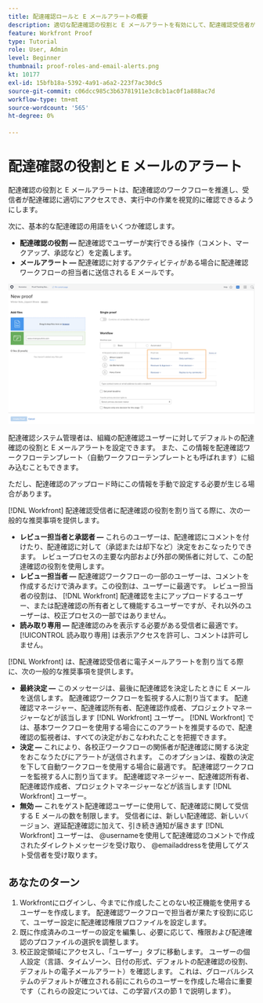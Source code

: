```yaml
---
title: 配達確認ロールと E メールアラートの概要
description: 適切な配達確認の役割と E メールアラートを有効にして、配達確認受信者が、 [!DNL  Workfront].
feature: Workfront Proof
type: Tutorial
role: User, Admin
level: Beginner
thumbnail: proof-roles-and-email-alerts.png
kt: 10177
exl-id: 15bfb18a-5392-4a91-a6a2-223f7ac30dc5
source-git-commit: c06dcc985c3b63781911e3c8cb1ac0f1a888ac7d
workflow-type: tm+mt
source-wordcount: '565'
ht-degree: 0%

---
```


# 配達確認の役割と E メールのアラート

配達確認の役割と E メールアラートは、配達確認のワークフローを推進し、受信者が配達確認に適切にアクセスでき、実行中の作業を視覚的に確認できるようにします。

次に、基本的な配達確認の用語をいくつか確認します。

* **配達確認の役割 —** 配達確認でユーザーが実行できる操作（コメント、マークアップ、承認など）を定義します。
* **メールアラート —** 配達確認に対するアクティビティがある場合に配達確認ワークフローの担当者に送信される E メールです。

![画像 [!UICONTROL 新しい配達確認] ウィンドウ [!UICONTROL 配達確認の役割] および [!UICONTROL E メールアラート] ハイライト表示された列。](assets/proof-roles-and-email-alerts.png)

配達確認システム管理者は、組織の配達確認ユーザーに対してデフォルトの配達確認の役割と E メールアラートを設定できます。 また、この情報を配達確認ワークフローテンプレート（自動ワークフローテンプレートとも呼ばれます）に組み込むこともできます。

ただし、配達確認のアップロード時にこの情報を手動で設定する必要が生じる場合があります。

[!DNL Workfront] 配達確認受信者に配達確認の役割を割り当てる際に、次の一般的な推奨事項を提供します。

* **レビュー担当者と承認者 —** これらのユーザーは、配達確認にコメントを付けたり、配達確認に対して（承認または却下など）決定をおこなったりできます。 レビュープロセスの主要な内部および外部の関係者に対して、この配達確認の役割を使用します。
* **レビュー担当者 —** 配達確認ワークフローの一部のユーザーは、コメントを作成するだけで済みます。この役割は、ユーザーに最適です。 レビュー担当者の役割は、 [!DNL Workfront] 配達確認を主にアップロードするユーザー、または配達確認の所有者として機能するユーザーですが、それ以外のユーザーは、校正プロセスの一部ではありません。
* **読み取り専用 —** 配達確認のみを表示する必要がある受信者に最適です。 [!UICONTROL 読み取り専用] は表示アクセスを許可し、コメントは許可しません。

[!DNL Workfront] は、配達確認受信者に電子メールアラートを割り当てる際に、次の一般的な推奨事項を提供します。

* **最終決定 —** このメッセージは、最後に配達確認を決定したときに E メールを送信します。 配達確認ワークフローを監視する人に割り当てます。 配達確認マネージャー、配達確認所有者、配達確認作成者、プロジェクトマネージャーなどが該当します [!DNL Workfront] ユーザー。 [!DNL Workfront] では、基本ワークフローを使用する場合にこのアラートを推奨するので、配達確認の監視者は、すべての決定がおこなわれたことを把握できます。
* **決定 —** これにより、各校正ワークフローの関係者が配達確認に関する決定をおこなうたびにアラートが送信されます。 このオプションは、複数の決定を下して自動ワークフローを使用する場合に最適です。 配達確認ワークフローを監視する人に割り当てます。 配達確認マネージャー、配達確認所有者、配達確認作成者、プロジェクトマネージャーなどが該当します [!DNL Workfront] ユーザー。
* **無効 —** これをゲスト配達確認ユーザーに使用して、配達確認に関して受信する E メールの数を制限します。 受信者には、新しい配達確認、新しいバージョン、遅延配達確認に加えて、引き続き通知が届きます [!DNL Workfront] ユーザーは、 @usernameを使用して配達確認のコメントで作成されたダイレクトメッセージを受け取り、 @emailaddressを使用してゲスト受信者を受け取ります。

## あなたのターン

1. Workfrontにログインし、今までに作成したことのない校正機能を使用するユーザーを作成します。 配達確認ワークフローで担当者が果たす役割に応じて、ユーザー設定に配達確認権限プロファイルを設定します。
1. 既に作成済みのユーザーの設定を編集し、必要に応じて、権限および配達確認のプロファイルの選択を調整します。
1. 校正設定領域にアクセスし、「ユーザー」タブに移動します。 ユーザーの個人設定（言語、タイムゾーン、日付の形式、デフォルトの配達確認の役割、デフォルトの電子メールアラート）を確認します。 これは、グローバルシステムのデフォルトが確立される前にこれらのユーザーを作成した場合に重要です（これらの設定については、この学習パスの節 1 で説明します）。

<!--
Download the proof role and email alert guides to have on hand as you start uploading proofs and assigning proof recipients.
-->

<!--
## Learn more
* Notifications for proof comments and decisions
-->

<!--
## Guides
* Proof roles
* Email alerts
-->
